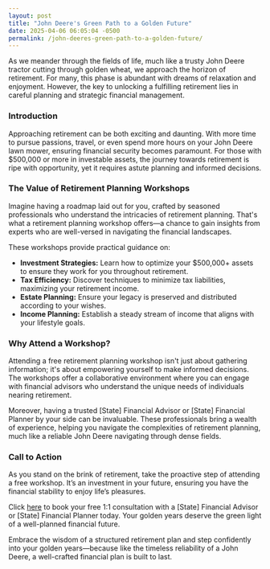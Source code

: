 ```yaml
---
layout: post
title: "John Deere's Green Path to a Golden Future"
date: 2025-04-06 06:05:04 -0500
permalink: /john-deeres-green-path-to-a-golden-future/
---
```



As we meander through the fields of life, much like a trusty John Deere tractor cutting through golden wheat, we approach the horizon of retirement. For many, this phase is abundant with dreams of relaxation and enjoyment. However, the key to unlocking a fulfilling retirement lies in careful planning and strategic financial management. 

### Introduction

Approaching retirement can be both exciting and daunting. With more time to pursue passions, travel, or even spend more hours on your John Deere lawn mower, ensuring financial security becomes paramount. For those with $500,000 or more in investable assets, the journey towards retirement is ripe with opportunity, yet it requires astute planning and informed decisions.

### The Value of Retirement Planning Workshops

Imagine having a roadmap laid out for you, crafted by seasoned professionals who understand the intricacies of retirement planning. That's what a retirement planning workshop offers—a chance to gain insights from experts who are well-versed in navigating the financial landscapes.

These workshops provide practical guidance on:

- **Investment Strategies:** Learn how to optimize your $500,000+ assets to ensure they work for you throughout retirement.
- **Tax Efficiency:** Discover techniques to minimize tax liabilities, maximizing your retirement income.
- **Estate Planning:** Ensure your legacy is preserved and distributed according to your wishes.
- **Income Planning:** Establish a steady stream of income that aligns with your lifestyle goals.

### Why Attend a Workshop?

Attending a free retirement planning workshop isn't just about gathering information; it's about empowering yourself to make informed decisions. The workshops offer a collaborative environment where you can engage with financial advisors who understand the unique needs of individuals nearing retirement.

Moreover, having a trusted [State] Financial Advisor or [State] Financial Planner by your side can be invaluable. These professionals bring a wealth of experience, helping you navigate the complexities of retirement planning, much like a reliable John Deere navigating through dense fields.

### Call to Action

As you stand on the brink of retirement, take the proactive step of attending a free workshop. It’s an investment in your future, ensuring you have the financial stability to enjoy life’s pleasures. 

Click [here](https://workshopsforretirement.com) to book your free 1:1 consultation with a [State] Financial Advisor or [State] Financial Planner today. Your golden years deserve the green light of a well-planned financial future.

Embrace the wisdom of a structured retirement plan and step confidently into your golden years—because like the timeless reliability of a John Deere, a well-crafted financial plan is built to last.